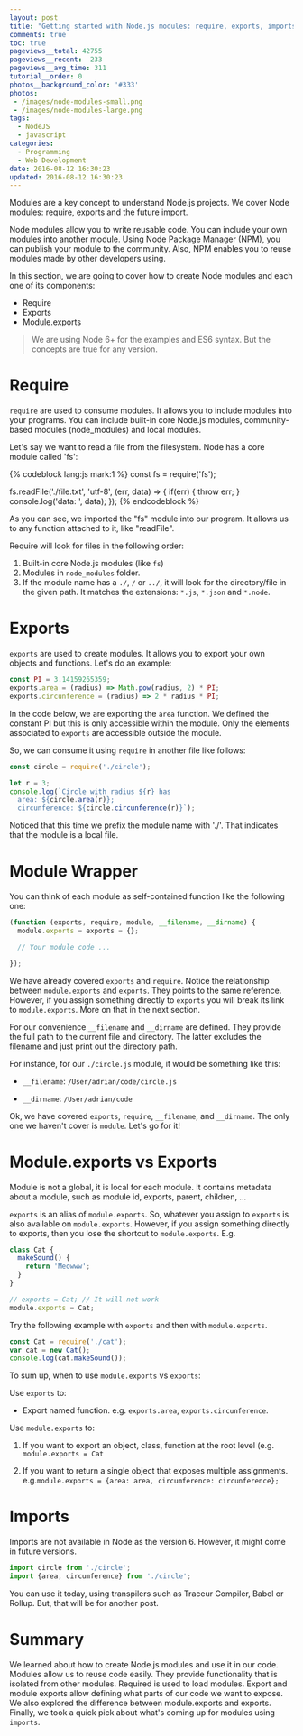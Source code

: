 ```yaml
---
layout: post
title: "Getting started with Node.js modules: require, exports, imports and beyond"
comments: true
toc: true
pageviews__total: 42755
pageviews__recent:  233
pageviews__avg_time: 311
tutorial__order: 0
photos__background_color: '#333'
photos:
 - /images/node-modules-small.png
 - /images/node-modules-large.png
tags:
  - NodeJS
  - javascript
categories:
  - Programming
  - Web Development
date: 2016-08-12 16:30:23
updated: 2016-08-12 16:30:23
---
```


Modules are a key concept to understand Node.js projects. We cover Node modules: require, exports and the future import.

<!-- more -->

Node modules allow you to write reusable code. You can include your own modules into another module. Using Node Package Manager (NPM), you can publish your module to the community. Also, NPM enables you to reuse modules made by other developers using.

In this section, we are going to cover how to create Node modules and each one of its components:

- Require
- Exports
- Module.exports

> We are using Node 6+ for the examples and ES6 syntax. But the concepts are true for any version.

# Require

`require` are used to consume modules. It allows you to include modules into your programs. You can include built-in core Node.js modules, community-based modules (node_modules) and local modules.

Let's say we want to read a file from the filesystem. Node has a core module called 'fs':

{% codeblock lang:js mark:1 %}
const fs = require('fs');

fs.readFile('./file.txt', 'utf-8', (err, data) => {
  if(err) { throw err; }
  console.log('data: ', data);
});
{% endcodeblock %}

As you can see, we imported the "fs" module into our program. It allows us to any function attached to it, like "readFile".

Require will look for files in the following order:

1. Built-in core Node.js modules (like `fs`)
2. Modules in `node_modules` folder.
3. If the module name has a `./`, `/` or `../`, it will look for the directory/file in the given path. It matches the extensions: `*.js`, `*.json` and `*.node`.

# Exports

`exports` are used to create modules. It allows you to export your own objects and functions. Let's do an example:

```javascript circle.js
const PI = 3.14159265359;
exports.area = (radius) => Math.pow(radius, 2) * PI;
exports.circunference = (radius) => 2 * radius * PI;
```

In the code below, we are exporting the `area` function. We defined the constant PI but this is only accessible within the module. Only the elements associated to `exports` are accessible outside the module.

So, we can consume it using `require` in another file like follows:

```javascript main.js
const circle = require('./circle');

let r = 3;
console.log(`Circle with radius ${r} has
  area: ${circle.area(r)};
  circunference: ${circle.circunference(r)}`);
```

Noticed that this time we prefix the module name with './'. That indicates that the module is a local file.

# Module Wrapper

You can think of each module as self-contained function like the following one:

```javascript Module Wrapper
(function (exports, require, module, __filename, __dirname) {
  module.exports = exports = {};

  // Your module code ...

});
```

We have already covered `exports` and `require`. Notice the relationship between `module.exports` and `exports`. They points to the same reference. However, if you assign something directly to `exports` you will break its link to `module.exports`. More on that in the next section.

For our convenience `__filename` and `__dirname` are defined. They provide the full path to the current file and directory. The latter excludes the filename and just print out the directory path.

For instance, for our `./circle.js` module, it would be something like this:

- `__filename`: `/User/adrian/code/circle.js`

- `__dirname`: `/User/adrian/code`

Ok, we have covered `exports`, `require`, `__filename`, and `__dirname`. The only one we haven't cover is `module`. Let's go for it!

# Module.exports vs Exports

Module is not a global, it is local for each module. It contains metadata about a module, such as module id, exports, parent, children, ...

`exports` is an alias of `module.exports`. So, whatever you assign to `exports` is also available on `module.exports`. However, if you assign something directly to exports, then you lose the shortcut to `module.exports`. E.g.

```javascript cat.js
class Cat {
  makeSound() {
    return 'Meowww';
  }
}

// exports = Cat; // It will not work
module.exports = Cat;
```

Try the following example with `exports` and then with `module.exports`.

``` javascript main.js
const Cat = require('./cat');
var cat = new Cat();
console.log(cat.makeSound());
```

To sum up, when to use `module.exports` vs `exports`:

Use `exports` to:

- Export named function. e.g. `exports.area`, `exports.circunference`.

Use `module.exports` to:

1. If you want to export an object, class, function at the root level (e.g. `module.exports = Cat`

2. If you want to return a single object that exposes multiple assignments. e.g.`module.exports = {area: area, circumference: circunference};`


# Imports

Imports are not available in Node as the version 6. However, it might come in future versions.


```javascript future of modules in javascript
import circle from './circle';
import {area, circumference} from './circle';
```

You can use it today, using transpilers such as Traceur Compiler, Babel or Rollup. But, that will be for another post.



# Summary

We learned about how to create Node.js modules and use it in our code.  Modules allow us to reuse code easily. They provide functionality that is isolated from other modules. Required is used to load modules. Export and module exports allow defining what parts of our code we want to expose. We also explored the difference between module.exports and exports. Finally, we took a quick pick about what's coming up for modules using `imports`.
